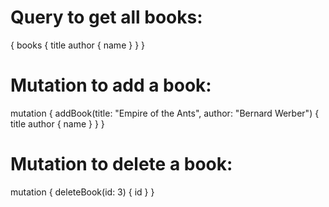 # Query to get all books:
{
  books {
    title
    author {
      name
    }
  }
}

# Mutation to add a book:
mutation {
  addBook(title: "Empire of the Ants", author: "Bernard Werber") {
    title
    author {
      name
    }
  }
}

# Mutation to delete a book:
mutation {
  deleteBook(id: 3) {
    id
  }
}